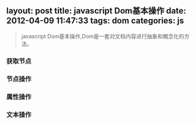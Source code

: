layout: post
title: javascript Dom基本操作
date: 2012-04-09 11:47:33
tags: dom
categories: js
---
>javascript Dom基本操作,Dom是一套对文档内容进行抽象和概念化的方法。

<!-- more -->
### 获取节点

### 节点操作
### 属性操作
### 文本操作